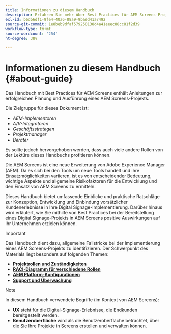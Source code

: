 ```yaml
---
title: Informationen zu diesem Handbuch
description: Erfahren Sie mehr über Best Practices für AEM Screens-Projekte zur Planung und Ausführung von Projekten, von der strategischen und Designinformation über die Bereitstellung bis hin zur Unterstützung.
exl-id: b6db6df1-9fe4-40a6-88a9-9baed41a7492
source-git-commit: 1e8beb9dfaf579250138d4a41eeec88cc81f2d39
workflow-type: tm+mt
source-wordcount: '254'
ht-degree: 38%

---
```


# Informationen zu diesem Handbuch {#about-guide}

Das Handbuch mit Best Practices für AEM Screens enthält Anleitungen zur erfolgreichen Planung und Ausführung eines AEM Screens-Projekts.

Die Zielgruppe für dieses Dokument ist:

* *AEM-Implementoren*
* *A/V-Integratoren*
* *Geschäftsstrategen*
* *Projektmanager*
* *Berater*

Es sollte jedoch hervorgehoben werden, dass auch viele andere Rollen von der Lektüre dieses Handbuchs profitieren können.

Die AEM Screens ist eine neue Erweiterung von Adobe Experience Manager (AEM). Da es sich bei den Tools um neue Tools handelt und ihre Einsatzmöglichkeiten variieren, ist es von entscheidender Bedeutung, wichtige Aspekte und allgemeine Risikofaktoren für die Entwicklung und den Einsatz von AEM Screens zu ermitteln.

Dieses Handbuch bietet umfassende Einblicke und praktische Ratschläge zur Konzeption, Entwicklung und Einbindung vorsätzlicher Kundenerlebnisse in Ihre Digital Signage-Implementierung. Darüber hinaus wird erläutert, wie Sie mithilfe von Best Practices bei der Bereitstellung eines Digital Signage-Projekts in AEM Screens positive Auswirkungen auf Ihr Unternehmen erzielen können.

>[!IMPORTANT]
>
> Das Handbuch dient dazu, allgemeine Fallstricke bei der Implementierung eines AEM Screens-Projekts zu identifizieren. Der Schwerpunkt des Materials liegt besonders auf folgenden Themen:
>
> * **[Projektrollen und Zuständigkeiten](roles-responsibilities.md)**
> * **[RACI-Diagramm für verschiedene Rollen](roles-responsibilities.md#raci-chart)**
> * **[AEM Platform-Konfigurationen](aem-platform-configurations.md)**
> * **[Support und Überwachung](support-monitoring.md)**

>[!NOTE]
>
> In diesem Handbuch verwendete Begriffe (im Kontext von AEM Screens):
>
> * **UX** steht für die Digital-Signage-Erlebnisse, die Endkunden bereitgestellt werden.
> * **Benutzeroberfläche** wird als die Benutzeroberfläche betrachtet, über die Sie Ihre Projekte in Screens erstellen und verwalten können.
